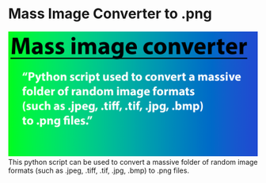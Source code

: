 # Mass Image Converter to .png
![](https://github.com/PsychoCoffee/mass-img_to_png/blob/main/banner_mi.png)
This python script can be used to convert a massive folder of random image formats (such as .jpeg, .tiff, .tif, .jpg, .bmp) to .png files.

